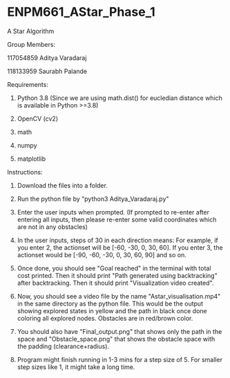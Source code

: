 # ENPM661_AStar_Phase_1
A Star Algorithm

Group Members:

117054859 Aditya Varadaraj

118133959 Saurabh Palande

Requirements:

1) Python 3.8 (Since we are using math.dist() for eucledian distance which is available in Python >=3.8)

2) OpenCV (cv2)

3) math

4) numpy

5) matplotlib

Instructions:

1) Download the files into a folder.

2) Run the python file by "python3 Aditya_Varadaraj.py"

3) Enter the user inputs when prompted. (If prompted to re-enter after entering all inputs, then please re-enter some valid coordinates which are not in any obstacles)

4) In the user inputs, steps of 30 in each direction means: For example, if you enter 2, the actionset will be [-60, -30, 0, 30, 60]. If you enter 3, the actionset would be [-90, -60, -30, 0, 30, 60, 90] and so on.

5) Once done, you should see "Goal reached" in the terminal with total cost printed. 
   Then it should print "Path generated using backtracking" after backtracking. 
   Then it should print "Visualization video created".

6) Now, you should see a video file by the name "Astar_visualisation.mp4" in the same directory as the python file. This would be the output showing explored states in yellow and the path in black once done coloring all explored nodes. Obstacles are in red/brown color.

7) You should also have "Final_output.png" that shows only the path in the space and "Obstacle_space.png" that shows the obstacle space with the padding (clearance+radius).

8) Program might finish running in 1-3 mins for a step size of 5. For smaller step sizes like 1, it might take a long time.
